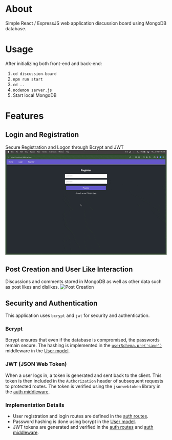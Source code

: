 # About
Simple React / ExpressJS web application discussion board using MongoDB database. 

# Usage
After initializing both front-end and back-end:

1. `cd discussion-board`
2. `npm run start` 
3. `cd ..`
4. `nodemon server.js`
5. Start local MongoDB

# Features

## Login and Registration
Secure Registration and Logon through Bcrypt and JWT
![Login](./readmeFiles/Login.gif)

## Post Creation and User Like Interaction
Discussions and comments stored in MongoDB as well as other data such as post likes and dislikes. 
![Post Creation](./readmeFiles/postCreation.gif)


## Security and Authentication

This application uses `bcrypt` and `jwt` for security and authentication.

### Bcrypt
Bcrypt ensures that even if the database is compromised, the passwords remain secure. The hashing is implemented in the [`userSchema.pre('save')`](models/User.js) middleware in the [User model](models/User.js).

### JWT (JSON Web Token)
When a user logs in, a token is generated and sent back to the client. This token is then included in the `Authorization` header of subsequent requests to protected routes. The token is verified using the `jsonwebtoken` library in the [auth middleware](middleware/auth.js).

### Implementation Details
- User registration and login routes are defined in the [auth routes](routes/auth.js).
- Password hashing is done using bcrypt in the [User model](models/User.js).
- JWT tokens are generated and verified in the [auth routes](routes/auth.js) and [auth middleware](middleware/auth.js).

